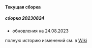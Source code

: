 #### Текущая сборка
##### сборка 20230824
* обновления на 24.08.2023

полную историю изменений см. в [Wiki](https://github.com/magos-linux/magos-linux/wiki/История)
